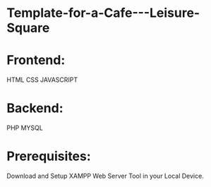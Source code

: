 # Template-for-a-Cafe---Leisure-Square

# Frontend:
HTML
CSS
JAVASCRIPT

# Backend:
PHP
MYSQL

# Prerequisites:
Download and Setup XAMPP Web Server Tool in your Local Device.
